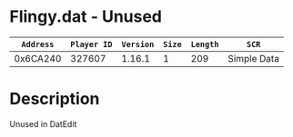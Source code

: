 # Flingy.dat - Unused

| `Address` | `Player ID` | `Version` | `Size` | `Length` | `SCR` |
| ---------- | ----------- | --------- | ------ | -------- | ---- |
| 0x6CA240 | 327607 | 1.16.1 | 1 | 209 | Simple Data |

# Description

Unused in DatEdit
